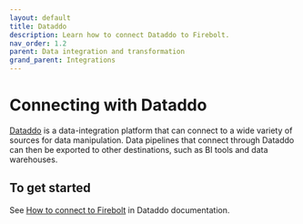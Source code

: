 ```yaml
---
layout: default
title: Dataddo
description: Learn how to connect Dataddo to Firebolt.
nav_order: 1.2
parent: Data integration and transformation
grand_parent: Integrations
---
```


# Connecting with Dataddo

[Dataddo](https://www.dataddo.com/) is a data-integration platform that can connect to a wide variety of sources for data manipulation. Data pipelines that connect through Dataddo can then be exported to other destinations, such as BI tools and data warehouses.

## To get started

See [How to connect to Firebolt](https://docs.dataddo.com/firebolt) in Dataddo documentation.
